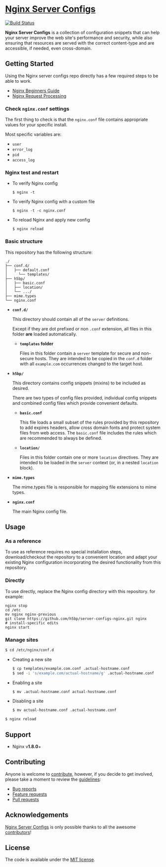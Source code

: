 # [Nginx Server Configs](https://github.com/h5bp/server-configs-nginx)

[![Build Status](https://img.shields.io/travis/h5bp/server-configs-nginx/master.svg)](https://travis-ci.org/h5bp/server-configs-nginx)

**Nginx Server Configs** is a collection of configuration snippets that can help
your server improve the web site's performance and security, while also
ensuring that resources are served with the correct content-type and are
accessible, if needed, even cross-domain.


## Getting Started

Using the Nginx server configs repo directly has a few required steps to be able to work.

* [Nginx Beginners Guide](https://nginx.org/en/docs/beginners_guide.html)
* [Nginx Request Processing](https://nginx.org/en/docs/http/request_processing.html)


### Check `nginx.conf` settings

The first thing to check is that the `nginx.conf` file contains appropriate values for
your specific install. 

Most specific variables are:
* `user`
* `error_log`
* `pid`
* `access_log`

### Nginx test and restart

* To verify Nginx config
  ```shell
  $ nginx -t 
  ```

* To verify Nginx config with a custom file
  ```shell
  $ nginx -t -c nginx.conf
  ```

* To reload Nginx and apply new config
  ```shell
  $ nginx reload 
  ```


### Basic structure

This repository has the following structure:

```
./
├── conf.d/
│   ├── default.conf
│	  └── templates/
├── h5bp/
│   ├── basic.conf
│   ├── location/
│   └── .../
├── mime.types
└── nginx.conf
```

* **`conf.d/`**

  This directory should contain all of the `server` definitions.
  
  Except if they are dot prefixed or non `.conf` extension, all files in this
  folder **are** loaded automatically.

  * **`templates` folder**

    Files in this folder contain a `server` template for secure and non-secure hosts.
    They are intended to be copied in the `conf.d` folder with all `example.com` 
    occurrences changed to the target host.

* **`h5bp/`**

  This directory contains config snippets (mixins) to be included as desired.
  
  There are two types of config files provided, individual config snippets and
  combined config files which provide convenient defaults.

  * **`basic.conf`**
  
    This file loads a small subset of the rules provided by this repository to add
    expires headers, allow cross domain fonts and protect system files from web
    access.
    The `basic.conf` file includes the rules which are recommended to always be
    defined.

  * **`location/`**
  
    Files in this folder contain one or more `location` directives. They are intended
    to be loaded in the `server` context (or, in a nested `location` block).


* **`mime.types`**

  The mime.types file is responsible for mapping file extensions to mime types.

* **`nginx.conf`**

  The main Nginx config file.


## Usage

### As a reference

To use as reference requires no special installation steps, download/checkout the
repository to a convenient location and adapt your existing Nginx configuration
incorporating the desired functionality from this repository.

### Directly

To use directly, replace the Nginx config directory with this repository. for example:

```shell
nginx stop
cd /etc
mv nginx nginx-previous
git clone https://github.com/h5bp/server-configs-nginx.git nginx
# install-specific edits
nginx start
```

### Manage sites

```bash
$ cd /etc/nginx/conf.d
```

* Creating a new site
  ```bash
  $ cp templates/example.com.conf .actual-hostname.conf
  $ sed -i 's/example.com/actual-hostname/g' .actual-hostname.conf
  ```

* Enabling a site
  ```bash
  $ mv .actual-hostname.conf actual-hostname.conf
  ```
	
* Disabling a site
  ```bash
  $ mv actual-hostname.conf .actual-hostname.conf
  ```

```bash
$ nginx reload
```


## Support

 * Nginx v**1.8.0**+


## Contributing

Anyone is welcome to [contribute](.github/CONTRIBUTING.md),
however, if you decide to get involved, please take a moment to review
the [guidelines](.github/CONTRIBUTING.md):

* [Bug reports](.github/CONTRIBUTING.md#bugs)
* [Feature requests](.github/CONTRIBUTING.md#features)
* [Pull requests](.github/CONTRIBUTING.md#pull-requests)


## Acknowledgements

[Nginx Server Configs](https://github.com/h5bp/server-configs-nginx) is only possible thanks to all the awesome
[contributors](https://github.com/h5bp/server-configs-nginx/graphs/contributors)!


## License

The code is available under the [MIT license](LICENSE.txt).
